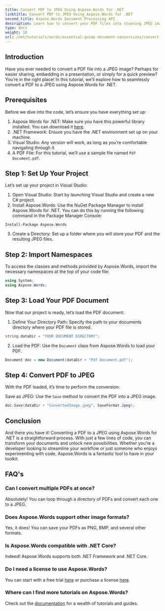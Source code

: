 ```yaml
---
title: Convert PDF to JPEG Using Aspose.Words for .NET
linktitle: Convert PDF to JPEG Using Aspose.Words for .NET
second_title: Aspose.Words Document Processing API
description: Learn how to convert your PDF files into stunning JPEG images effortlessly with Aspose.Words for .NET. Perfect for developers and enthusiasts.
type: docs
weight: 10
url: /net/tutorials/words/essential-guide-document-conversions/convert-pdf-to-jpeg/
---
```

## Introduction

Have you ever needed to convert a PDF file into a JPEG image? Perhaps for easier sharing, embedding in a presentation, or simply for a quick preview? You’re in the right place! In this tutorial, we’ll explore how to seamlessly convert a PDF to a JPEG using Aspose.Words for .NET.

## Prerequisites

Before we dive into the code, let’s ensure you have everything set up:

1. Aspose.Words for .NET: Make sure you have this powerful library installed. You can download it [here](https://releases.aspose.com/words/net/).
2. .NET Framework: Ensure you have the .NET environment set up on your machine.
3. Visual Studio: Any version will work, as long as you’re comfortable navigating through it.
4. A PDF File: For this tutorial, we’ll use a sample file named `Pdf Document.pdf`.

## Step 1: Set Up Your Project

Let’s set up your project in Visual Studio:

1. Open Visual Studio: Start by launching Visual Studio and create a new C# project.
2. Install Aspose.Words: Use the NuGet Package Manager to install Aspose.Words for .NET. You can do this by running the following command in the Package Manager Console:

```shell
Install-Package Aspose.Words
```

3. Create a Directory: Set up a folder where you will store your PDF and the resulting JPEG files.

## Step 2: Import Namespaces

To access the classes and methods provided by Aspose.Words, import the necessary namespaces at the top of your code file:

```csharp
using System;
using Aspose.Words;
```

## Step 3: Load Your PDF Document

Now that our project is ready, let’s load the PDF document:

1. Define Your Directory Path: Specify the path to your documents directory where your PDF file is stored.

```csharp
string dataDir = "YOUR DOCUMENT DIRECTORY";
```

2. Load the PDF: Use the `Document` class from Aspose.Words to load your PDF.

```csharp
Document doc = new Document(dataDir + "Pdf Document.pdf");
```

## Step 4: Convert PDF to JPEG

With the PDF loaded, it’s time to perform the conversion:

Save as JPEG: Use the `Save` method to convert the PDF into a JPEG image.

```csharp
doc.Save(dataDir + "ConvertedImage.jpeg", SaveFormat.Jpeg);
```

## Conclusion

And there you have it! Converting a PDF to a JPEG using Aspose.Words for .NET is a straightforward process. With just a few lines of code, you can transform your documents and unlock new possibilities. Whether you’re a developer looking to streamline your workflow or just someone who enjoys experimenting with code, Aspose.Words is a fantastic tool to have in your toolkit.

## FAQ's

### Can I convert multiple PDFs at once?
Absolutely! You can loop through a directory of PDFs and convert each one to a JPEG.

### Does Aspose.Words support other image formats?
Yes, it does! You can save your PDFs as PNG, BMP, and several other formats.

### Is Aspose.Words compatible with .NET Core?
Indeed! Aspose.Words supports both .NET Framework and .NET Core.

### Do I need a license to use Aspose.Words?
You can start with a free trial [here](https://releases.aspose.com/) or purchase a license [here](https://purchase.aspose.com/buy).

### Where can I find more tutorials on Aspose.Words?
Check out the [documentation](https://reference.aspose.com/words/net/) for a wealth of tutorials and guides.
